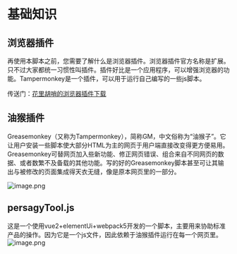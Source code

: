 # 基础知识

## 浏览器插件
再使用本脚本之前，您需要了解什么是浏览器插件。浏览器插件官方名称是扩展。只不过大家都统一习惯性叫插件。插件好比是一个应用程序，可以增强浏览器的功能。Tampermonkey是一个插件，可以用于运行自己编写的一些js脚本。

传送门：[花里胡哨的浏览器插件下载](https://www.chromedownloads.net/extensions/)

## 油猴插件
Greasemonkey（又称为Tampermonkey），简称GM，中文俗称为“油猴子”。它让用户安装一些脚本使大部分HTML为主的网页于用户端直接改变得更方便易用。
Greasemonkey可替网页加入些新功能、修正网页错误、组合来自不同网页的数据、或者数繁不及备载的其他功能。写的好的Greasemonkey脚本甚至可让其输出与被修改的页面集成得天衣无缝，像是原本网页里的一部分。

![image.png](/1.png)

## persagyTool.js
这是一个使用vue2+elementUi+webpack5开发的一个脚本，主要用来协助标准产品的操作。因为它是一个js文件，因此依赖于油猴插件运行在每一个网页里。
![image.png](/js.png)